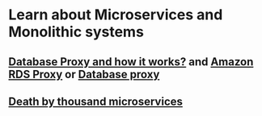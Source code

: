 # Learn about Microservices and Monolithic systems
## [Database Proxy and how it works?](https://medium.com/@danielaaronw/database-proxies-and-why-you-should-use-them-e44166f3b47b) and [Amazon RDS Proxy](https://aws.amazon.com/rds/proxy/) or [Database proxy](https://programmingbrain.com/2022/11/what-is-database-proxy)
## [Death by thousand microservices](https://renegadeotter.com/2023/09/10/death-by-a-thousand-microservices.html?utm_source=tldrwebdev)
